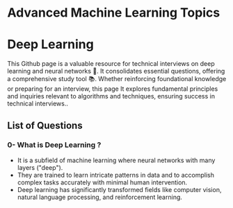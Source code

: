 # Advanced Machine Learning Topics 
# Deep Learning 

This Github page is a valuable resource for technical interviews on deep learning and neural networks 🧠. It consolidates essential questions, offering a comprehensive study tool 📚. Whether reinforcing foundational knowledge or preparing for an interview, this page It explores fundamental principles and inquiries relevant to algorithms and techniques, ensuring success in technical interviews..

## List of Questions
### 0- What is Deep Learning ?
- It is a subfield of machine learning where neural networks with many layers ("deep").
- They are trained to learn intricate patterns in data and to accomplish complex tasks accurately with minimal human intervention.
- Deep learning has significantly transformed fields like computer vision, natural language processing, and reinforcement learning.
